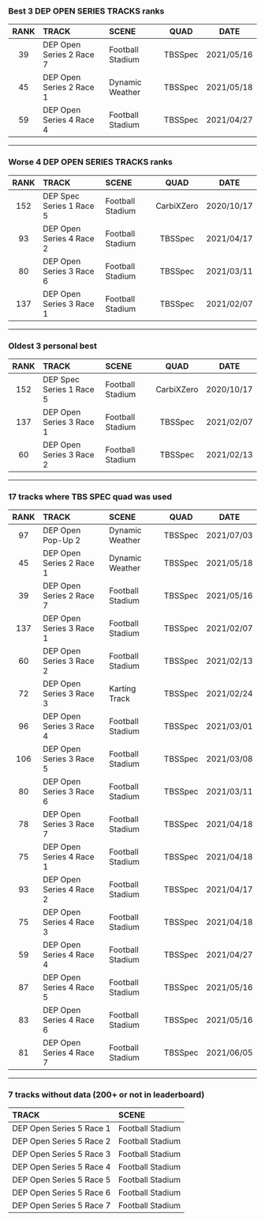 ### Best 3 DEP OPEN SERIES TRACKS ranks
|RANK|TRACK|SCENE|QUAD|DATE|
|:---:|:---|:---|:---:|:---:|
|39|DEP Open Series 2 Race 7|Football Stadium|TBSSpec|2021/05/16|
|45|DEP Open Series 2 Race 1|Dynamic Weather|TBSSpec|2021/05/18|
|59|DEP Open Series 4 Race 4|Football Stadium|TBSSpec|2021/04/27|
---
### Worse 4 DEP OPEN SERIES TRACKS ranks
|RANK|TRACK|SCENE|QUAD|DATE|
|:---:|:---|:---|:---:|:---:|
|152|DEP Spec Series 1 Race 5|Football Stadium|CarbiXZero|2020/10/17|
|93|DEP Open Series 4 Race 2|Football Stadium|TBSSpec|2021/04/17|
|80|DEP Open Series 3 Race 6|Football Stadium|TBSSpec|2021/03/11|
|137|DEP Open Series 3 Race 1|Football Stadium|TBSSpec|2021/02/07|
---
### Oldest 3 personal best
|RANK|TRACK|SCENE|QUAD|DATE|
|:---:|:---|:---|:---:|:---:|
|152|DEP Spec Series 1 Race 5|Football Stadium|CarbiXZero|2020/10/17|
|137|DEP Open Series 3 Race 1|Football Stadium|TBSSpec|2021/02/07|
|60|DEP Open Series 3 Race 2|Football Stadium|TBSSpec|2021/02/13|
---
### 17 tracks where TBS SPEC quad was used
|RANK|TRACK|SCENE|QUAD|DATE|
|:---:|:---|:---|:---:|:---:|
|97|DEP Open Pop-Up 2|Dynamic Weather|TBSSpec|2021/07/03|
|45|DEP Open Series 2 Race 1|Dynamic Weather|TBSSpec|2021/05/18|
|39|DEP Open Series 2 Race 7|Football Stadium|TBSSpec|2021/05/16|
|137|DEP Open Series 3 Race 1|Football Stadium|TBSSpec|2021/02/07|
|60|DEP Open Series 3 Race 2|Football Stadium|TBSSpec|2021/02/13|
|72|DEP Open Series 3 Race 3|Karting Track|TBSSpec|2021/02/24|
|96|DEP Open Series 3 Race 4|Football Stadium|TBSSpec|2021/03/01|
|106|DEP Open Series 3 Race 5|Football Stadium|TBSSpec|2021/03/08|
|80|DEP Open Series 3 Race 6|Football Stadium|TBSSpec|2021/03/11|
|78|DEP Open Series 3 Race 7|Football Stadium|TBSSpec|2021/04/18|
|75|DEP Open Series 4 Race 1|Football Stadium|TBSSpec|2021/04/18|
|93|DEP Open Series 4 Race 2|Football Stadium|TBSSpec|2021/04/17|
|75|DEP Open Series 4 Race 3|Football Stadium|TBSSpec|2021/04/18|
|59|DEP Open Series 4 Race 4|Football Stadium|TBSSpec|2021/04/27|
|87|DEP Open Series 4 Race 5|Football Stadium|TBSSpec|2021/05/16|
|83|DEP Open Series 4 Race 6|Football Stadium|TBSSpec|2021/05/16|
|81|DEP Open Series 4 Race 7|Football Stadium|TBSSpec|2021/06/05|
---
### 7 tracks without data (200+ or not in leaderboard)
|TRACK|SCENE|
|:---|:---|
|DEP Open Series 5 Race 1|Football Stadium|
|DEP Open Series 5 Race 2|Football Stadium|
|DEP Open Series 5 Race 3|Football Stadium|
|DEP Open Series 5 Race 4|Football Stadium|
|DEP Open Series 5 Race 5|Football Stadium|
|DEP Open Series 5 Race 6|Football Stadium|
|DEP Open Series 5 Race 7|Football Stadium|
